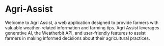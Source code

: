 # Agri-Assist
Welcome to Agri Assist, a web application designed to provide farmers with valuable weather-related information and farming tips. Agri Assist leverages generative AI, the Weatherbit API, and user-friendly features to assist farmers in making informed decisions about their agricultural practices.
